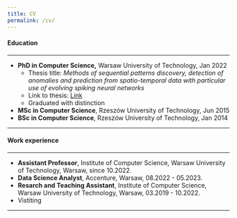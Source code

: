 ```yaml
---
title: CV
permalink: /cv/
---
```

#### Education

---

* **PhD in Computer Science,** Warsaw University of Technology, Jan 2022
  * Thesis title:  *Methods of sequential patterns discovery, detection of anomalies
    and prediction from spatio-temporal data with particular use of evolving spiking neural networks*
  * Link to thesis: [Link](https://drive.google.com/file/d/16QqXHXzfjly6BtTKmHb0_xWAk9FI-B-L/view)
  * Graduated with distinction
* **MSc in Computer Science**, Rzeszów University of Technology, Jun 2015
* **BSc in Computer Science**, Rzeszów University of Technology, Jan 2014

---

#### Work experience

---

* **Assistant Professor**, Institute of Computer Science, Warsaw University of Technology, Warsaw, since 10.2022.
* **Data Science Analyst**, Accenture, Warsaw, 08.2022 - 05.2023.
* **Resarch and Teaching Assistant**, Institute of Computer Science, Warsaw University of Technology, Warsaw,  03.2019 - 10.2022.
* Vistiting

---
